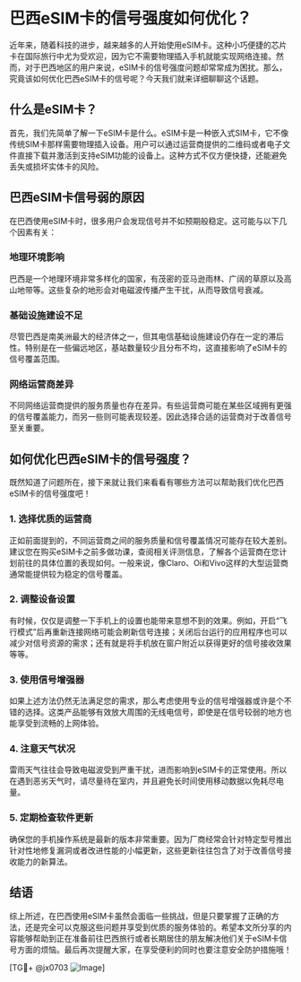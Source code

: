 # 巴西eSIM卡的信号强度如何优化？

近年来，随着科技的进步，越来越多的人开始使用eSIM卡。这种小巧便捷的芯片卡在国际旅行中尤为受欢迎，因为它不需要物理插入手机就能实现网络连接。然而，对于巴西地区的用户来说，eSIM卡的信号强度问题却常常成为困扰。那么，究竟该如何优化巴西eSIM卡的信号呢？今天我们就来详细聊聊这个话题。

## 什么是eSIM卡？

首先，我们先简单了解一下eSIM卡是什么。eSIM卡是一种嵌入式SIM卡，它不像传统SIM卡那样需要物理插入设备。用户可以通过运营商提供的二维码或者电子文件直接下载并激活到支持eSIM功能的设备上。这种方式不仅方便快捷，还能避免丢失或损坏实体卡的风险。

## 巴西eSIM卡信号弱的原因

在巴西使用eSIM卡时，很多用户会发现信号并不如预期般稳定。这可能与以下几个因素有关：

### 地理环境影响
巴西是一个地理环境非常多样化的国家，有茂密的亚马逊雨林、广阔的草原以及高山地带等。这些复杂的地形会对电磁波传播产生干扰，从而导致信号衰减。

### 基础设施建设不足
尽管巴西是南美洲最大的经济体之一，但其电信基础设施建设仍存在一定的滞后性。特别是在一些偏远地区，基站数量较少且分布不均，这直接影响了eSIM卡的信号覆盖范围。

### 网络运营商差异
不同网络运营商提供的服务质量也存在差异。有些运营商可能在某些区域拥有更强的信号覆盖能力，而另一些则可能表现较差。因此选择合适的运营商对于改善信号至关重要。

## 如何优化巴西eSIM卡的信号强度？

既然知道了问题所在，接下来就让我们来看看有哪些方法可以帮助我们优化巴西eSIM卡的信号强度吧！

### 1. 选择优质的运营商
正如前面提到的，不同运营商之间的服务质量和信号覆盖情况可能存在较大差别。建议您在购买eSIM卡之前多做功课，查阅相关评测信息，了解各个运营商在您计划前往的具体位置的表现如何。一般来说，像Claro、Oi和Vivo这样的大型运营商通常能提供较为稳定的信号覆盖。

### 2. 调整设备设置
有时候，仅仅是调整一下手机上的设置也能带来意想不到的效果。例如，开启“飞行模式”后再重新连接网络可能会刷新信号连接；关闭后台运行的应用程序也可以减少对信号资源的需求；还有就是将手机放在窗户附近以获得更好的信号接收效果等等。

### 3. 使用信号增强器
如果上述方法仍然无法满足您的需求，那么考虑使用专业的信号增强器或许是个不错的选择。这类产品能够有效放大周围的无线电信号，即使是在信号较弱的地方也能享受到流畅的上网体验。

### 4. 注意天气状况
雷雨天气往往会导致电磁波受到严重干扰，进而影响到eSIM卡的正常使用。所以在遇到恶劣天气时，请尽量待在室内，并且避免长时间使用移动数据以免耗尽电量。

### 5. 定期检查软件更新
确保您的手机操作系统是最新的版本非常重要。因为厂商经常会针对特定型号推出针对性地修复漏洞或者改进性能的小幅更新，这些更新往往包含了对于改善信号接收能力的新算法。

## 结语

综上所述，在巴西使用eSIM卡虽然会面临一些挑战，但是只要掌握了正确的方法，还是完全可以克服这些问题并享受到优质的服务体验的。希望本文所分享的内容能够帮助到正在准备前往巴西旅行或者长期居住的朋友解决他们关于eSIM卡信号方面的烦恼。最后再次提醒大家，在享受便利的同时也要注意安全防护措施哦！

[TG💪+ @jx0703 ![Image](https://github.com/user-attachments/assets/dbca1d08-cadb-493c-b0ec-ad6f7a83f270)]